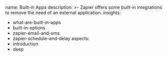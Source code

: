 name: Built-in Apps
description: >-
  Zapier offers some built-in integrations to remove the need of an external
  application.
insights:
  - what-are-built-in-apps
  - built-in-options
  - zapier-email-and-sms
  - zapier-schedule-and-delay
aspects:
  - introduction
  - deep
 
